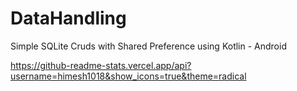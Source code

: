 # DataHandling
Simple SQLite Cruds with Shared Preference using Kotlin - Android

https://github-readme-stats.vercel.app/api?username=himesh1018&show_icons=true&theme=radical
